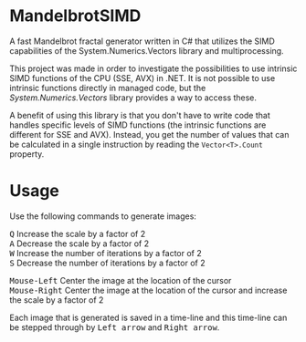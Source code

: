 # MandelbrotSIMD
A fast Mandelbrot fractal generator written in C# that utilizes the SIMD capabilities of the System.Numerics.Vectors library and multiprocessing.

This project was made in order to investigate the possibilities to use intrinsic SIMD functions of the CPU (SSE, AVX) in .NET. It is not possible to use intrinsic functions directly in managed code, but the *System.Numerics.Vectors* library provides a way to access these. 

A benefit of using this library is that you don't have to write code that handles specific levels of SIMD functions (the intrinsic functions are different for SSE and AVX). Instead, you get the number of values that can be calculated in a single instruction by reading the `Vector<T>.Count` property.

# Usage
Use the following commands to generate images:

<kbd>Q</kbd> Increase the scale by a factor of 2<br>
<kbd>A</kbd> Decrease the scale by a factor of 2<br>
<kbd>W</kbd> Increase the number of iterations by a factor of 2<br>
<kbd>S</kbd> Decrease the number of iterations by a factor of 2<br>

<kbd>Mouse-Left</kbd> Center the image at the location of the cursor<br>
<kbd>Mouse-Right</kbd> Center the image at the location of the cursor and increase the scale by a factor of 2

Each image that is generated is saved in a time-line and this time-line can be stepped through by <kbd>Left arrow</kbd> and <kbd>Right arrow</kbd>.
